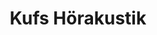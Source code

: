---
title: "Kufs Hörakustik"
url: /borna/kufs-hoerakustik-rudolf-virchow-strasse/
shop: Hörgeräte
---